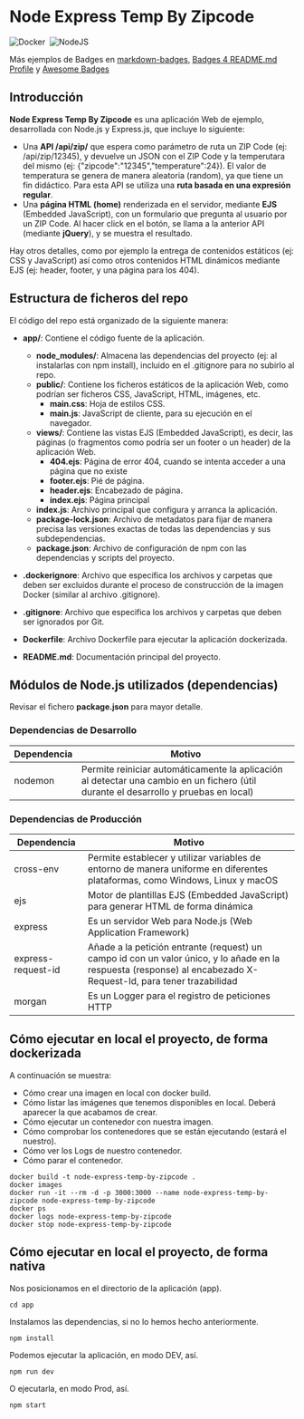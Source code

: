 # Node Express Temp By Zipcode

![Docker](https://img.shields.io/badge/Docker-2496ED?style=flat&logo=docker&logoColor=ffffff)&nbsp;
![NodeJS](https://img.shields.io/badge/node.js-6DA55F?style=flat&logo=node.js&logoColor=white)&nbsp;

Más ejemplos de Badges en [markdown-badges](https://ileriayo.github.io/markdown-badges/), [Badges 4 README.md Profile](https://github.com/alexandresanlim/Badges4-README.md-Profile) y [Awesome Badges](https://github.com/Envoy-VC/awesome-badges)

## Introducción

**Node Express Temp By Zipcode** es una aplicación Web de ejemplo, desarrollada con Node.js y Express.js, que incluye lo siguiente:

* Una **API /api/zip/** que espera como parámetro de ruta un ZIP Code (ej: /api/zip/12345), y devuelve un JSON con el ZIP Code y la temperutara del mismo (ej: {"zipcode":"12345","temperature":24}). El valor de temperatura se genera de manera aleatoria (random), ya que tiene un fin didáctico. Para esta API se utiliza una **ruta basada en una expresión regular**.
* Una **página HTML (home)** renderizada en el servidor, mediante **EJS** (Embedded JavaScript), con un formulario que pregunta al usuario por un ZIP Code. Al hacer click en el botón, se llama a la anterior API (mediante **jQuery**), y se muestra el resultado.

Hay otros detalles, como por ejemplo la entrega de contenidos estáticos (ej: CSS y JavaScript) así como otros contenidos HTML dinámicos mediante EJS (ej: header, footer, y una página para los 404).

## Estructura de ficheros del repo

El código del repo está organizado de la siguiente manera:

- **app/**: Contiene el código fuente de la aplicación.
  - **node_modules/**: Almacena las dependencias del proyecto (ej: al instalarlas con npm install), incluido en el .gitignore para no subirlo al repo.
  - **public/**: Contiene los ficheros estáticos de la aplicación Web, como podrían ser ficheros CSS, JavaScript, HTML, imágenes, etc.
    - **main.css**: Hoja de estilos CSS.
    - **main.js**: JavaScript de cliente, para su ejecución en el navegador.
  - **views/**: Contiene las vistas EJS (Embedded JavaScript), es decir, las páginas (o fragmentos como podría ser un footer o un header) de la aplicación Web.
    - **404.ejs**: Página de error 404, cuando se intenta acceder a una página que no existe
    - **footer.ejs**: Pié de página.
    - **header.ejs**: Encabezado de página.
    - **index.ejs**: Página principal
  - **index.js**: Archivo principal que configura y arranca la aplicación.
  - **package-lock.json**: Archivo de metadatos para fijar de manera precisa las versiones exactas de todas las dependencias y sus subdependencias.
  - **package.json**: Archivo de configuración de npm con las dependencias y scripts del proyecto.

- **.dockerignore**: Archivo que especifica los archivos y carpetas que deben ser excluidos durante el proceso de construcción de la imagen Docker (similar al archivo .gitignore).
- **.gitignore**: Archivo que especifica los archivos y carpetas que deben ser ignorados por Git.
- **Dockerfile**: Archivo Dockerfile para ejecutar la aplicación dockerizada.
- **README.md**: Documentación principal del proyecto.

## Módulos de Node.js utilizados (dependencias)

Revisar el fichero **package.json** para mayor detalle.

### Dependencias de Desarrollo

| Dependencia               | Motivo
|---------------------------|-------
| nodemon                   | Permite reiniciar automáticamente la aplicación al detectar una cambio en un fichero (útil durante el desarrollo y pruebas en local)

### Dependencias de Producción

| Dependencia         | Motivo
|---------------------|-------
| cross-env           | Permite establecer y utilizar variables de entorno de manera uniforme en diferentes plataformas, como Windows, Linux y macOS
| ejs                 | Motor de plantillas EJS (Embedded JavaScript) para generar HTML de forma dinámica
| express             | Es un servidor Web para Node.js (Web Application Framework)
| express-request-id  | Añade a la petición entrante (request) un campo id con un valor único, y lo añade en la respuesta (response) al encabezado X-Request-Id, para tener trazabilidad 
| morgan              | Es un Logger para el registro de peticiones HTTP


## Cómo ejecutar en local el proyecto, de forma dockerizada

A continuación se muestra:

* Cómo crear una imagen en local con docker build.
* Cómo listar las imágenes que tenemos disponibles en local. Deberá aparecer la que acabamos de crear.
* Cómo ejecutar un contenedor con nuestra imagen.
* Cómo comprobar los contenedores que se están ejecutando (estará el nuestro).
* Cómo ver los Logs de nuestro contenedor.
* Cómo parar el contenedor.

```shell
docker build -t node-express-temp-by-zipcode .
docker images
docker run -it --rm -d -p 3000:3000 --name node-express-temp-by-zipcode node-express-temp-by-zipcode
docker ps
docker logs node-express-temp-by-zipcode
docker stop node-express-temp-by-zipcode
```

## Cómo ejecutar en local el proyecto, de forma nativa

Nos posicionamos en el directorio de la aplicación (app).

```shell
cd app
```

Instalamos las dependencias, si no lo hemos hecho anteriormente.

```shell
npm install
```

Podemos ejecutar la aplicación, en modo DEV, así.

```shell
npm run dev
```

O ejecutarla, en modo Prod, así.

```shell
npm start
```
